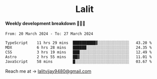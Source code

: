 <h1 align="center">Lalit</h1>

#### Weekly development breakdown 👨🏻‍💻
<!--START_SECTION:waka-->

```txt
From: 20 March 2024 - To: 27 March 2024

TypeScript    11 hrs 29 mins  ██████████▓░░░░░░░░░░░░░░   43.20 %
MDX           6 hrs 28 mins   ██████░░░░░░░░░░░░░░░░░░░   24.35 %
CSS           3 hrs 19 mins   ███░░░░░░░░░░░░░░░░░░░░░░   12.49 %
Astro         2 hrs 55 mins   ██▓░░░░░░░░░░░░░░░░░░░░░░   11.01 %
JavaScript    58 mins         █░░░░░░░░░░░░░░░░░░░░░░░░   03.67 %
```

<!--END_SECTION:waka-->

Reach me at → lalitvijay9480@gmail.com
